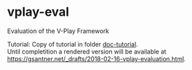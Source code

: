 # vplay-eval

Evaluation of the V-Play Framework


Tutorial: Copy of tutorial in folder [doc-tutorial](/doc-tutorial).  
Until completition a rendered version will be available at <https://gsantner.net/_drafts/2018-02-16-vplay-evaluation.html>.

